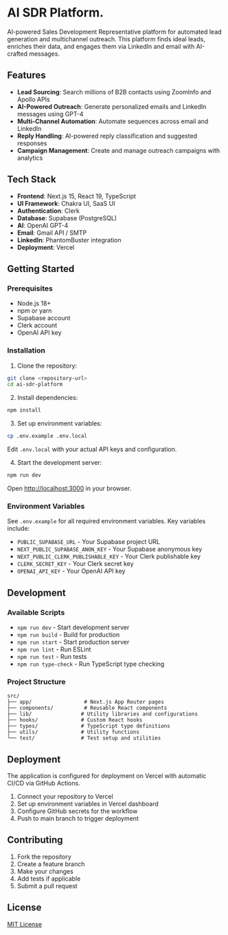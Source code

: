 # AI SDR Platform.

AI-powered Sales Development Representative platform for automated lead generation and multichannel outreach. This platform finds ideal leads, enriches their data, and engages them via LinkedIn and email with AI-crafted messages.

## Features

- **Lead Sourcing**: Search millions of B2B contacts using ZoomInfo and Apollo APIs
- **AI-Powered Outreach**: Generate personalized emails and LinkedIn messages using GPT-4
- **Multi-Channel Automation**: Automate sequences across email and LinkedIn
- **Reply Handling**: AI-powered reply classification and suggested responses
- **Campaign Management**: Create and manage outreach campaigns with analytics

## Tech Stack

- **Frontend**: Next.js 15, React 19, TypeScript
- **UI Framework**: Chakra UI, SaaS UI
- **Authentication**: Clerk
- **Database**: Supabase (PostgreSQL)
- **AI**: OpenAI GPT-4
- **Email**: Gmail API / SMTP
- **LinkedIn**: PhantomBuster integration
- **Deployment**: Vercel

## Getting Started

### Prerequisites

- Node.js 18+
- npm or yarn
- Supabase account
- Clerk account
- OpenAI API key

### Installation

1. Clone the repository:
```bash
git clone <repository-url>
cd ai-sdr-platform
```

2. Install dependencies:
```bash
npm install
```

3. Set up environment variables:
```bash
cp .env.example .env.local
```

Edit `.env.local` with your actual API keys and configuration.

4. Start the development server:
```bash
npm run dev
```

Open [http://localhost:3000](http://localhost:3000) in your browser.

### Environment Variables

See `.env.example` for all required environment variables. Key variables include:

- `PUBLIC_SUPABASE_URL` - Your Supabase project URL
- `NEXT_PUBLIC_SUPABASE_ANON_KEY` - Your Supabase anonymous key
- `NEXT_PUBLIC_CLERK_PUBLISHABLE_KEY` - Your Clerk publishable key
- `CLERK_SECRET_KEY` - Your Clerk secret key
- `OPENAI_API_KEY` - Your OpenAI API key

## Development

### Available Scripts

- `npm run dev` - Start development server
- `npm run build` - Build for production
- `npm run start` - Start production server
- `npm run lint` - Run ESLint
- `npm run test` - Run tests
- `npm run type-check` - Run TypeScript type checking

### Project Structure

```
src/
├── app/                 # Next.js App Router pages
├── components/          # Reusable React components
├── lib/                # Utility libraries and configurations
├── hooks/              # Custom React hooks
├── types/              # TypeScript type definitions
├── utils/              # Utility functions
└── test/               # Test setup and utilities
```

## Deployment

The application is configured for deployment on Vercel with automatic CI/CD via GitHub Actions.

1. Connect your repository to Vercel
2. Set up environment variables in Vercel dashboard
3. Configure GitHub secrets for the workflow
4. Push to main branch to trigger deployment

## Contributing

1. Fork the repository
2. Create a feature branch
3. Make your changes
4. Add tests if applicable
5. Submit a pull request

## License

[MIT License](LICENSE)
